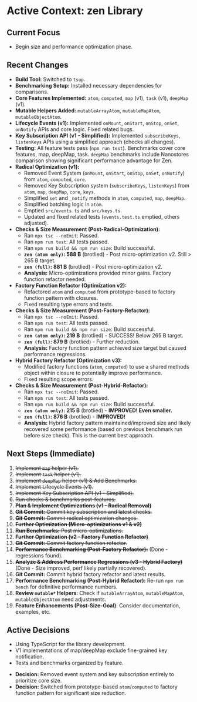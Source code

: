 # Active Context: zen Library

## Current Focus
- Begin size and performance optimization phase.

## Recent Changes
- **Build Tool:** Switched to `tsup`.
- **Benchmarking Setup:** Installed necessary dependencies for comparisons.
- **Core Features Implemented:** `atom`, `computed`, `map` (v1), `task` (v1), `deepMap` (v1).
- **Mutable Helpers Added:** `mutableArrayAtom`, `mutableMapAtom`, `mutableObjectAtom`.
- **Lifecycle Events (v1):** Implemented `onMount`, `onStart`, `onStop`, `onSet`, `onNotify` APIs and core logic. Fixed related bugs.
- **Key Subscription API (v1 - Simplified):** Implemented `subscribeKeys`, `listenKeys` APIs using a simplified approach (checks all changes).
- **Testing:** All feature tests pass (`npm run test`). Benchmarks cover core features, map, deepMap, task. `deepMap` benchmarks include Nanostores comparison showing significant performance advantage for Zen.
- **Radical Optimization (v1):**
    - Removed Event System (`onMount`, `onStart`, `onStop`, `onSet`, `onNotify`) from `atom`, `computed`, `core`.
    - Removed Key Subscription system (`subscribeKeys`, `listenKeys`) from `atom`, `map`, `deepMap`, `core`, `keys`.
    - Simplified `set` and `_notify` methods in `atom`, `computed`, `map`, `deepMap`.
    - Simplified batching logic in `atom`.
    - Emptied `src/events.ts` and `src/keys.ts`.
    - Updated and fixed related tests (`events.test.ts` emptied, others adjusted).
- **Checks & Size Measurement (Post-Radical-Optimization):**
    - Ran `npx tsc --noEmit`: Passed.
    - Ran `npm run test`: All tests passed.
    - Ran `npm run build && npm run size`: Build successful.
    - **`zen (atom only)`: 588 B** (brotlied) - Post micro-optimization v2. Still > 265 B target.
    - **`zen (full)`: 881 B** (brotlied) - Post micro-optimization v2.
    - **Analysis:** Micro-optimizations provided minor gains. Factory function refactor needed.
- **Factory Function Refactor (Optimization v2):**
    - Refactored `atom` and `computed` from prototype-based to factory function pattern with closures.
    - Fixed resulting type errors and tests.
- **Checks & Size Measurement (Post-Factory-Refactor):**
    - Ran `npx tsc --noEmit`: Passed.
    - Ran `npm run test`: All tests passed.
    - Ran `npm run build && npm run size`: Build successful.
    - **`zen (atom only)`: 219 B** (brotlied) - SUCCESS! Below 265 B target.
    - **`zen (full)`: 879 B** (brotlied) - Further reduction.
    - **Analysis:** Factory function pattern achieved size target but caused performance regressions.
- **Hybrid Factory Refactor (Optimization v3):**
    - Modified factory functions (`atom`, `computed`) to use a shared methods object within closure to potentially improve performance.
    - Fixed resulting scope errors.
- **Checks & Size Measurement (Post-Hybrid-Refactor):**
    - Ran `npx tsc --noEmit`: Passed.
    - Ran `npm run test`: All tests passed.
    - Ran `npm run build && npm run size`: Build successful.
    - **`zen (atom only)`: 215 B** (brotlied) - **IMPROVED! Even smaller.**
    - **`zen (full)`: 876 B** (brotlied) - **IMPROVED!**
    - **Analysis:** Hybrid factory pattern maintained/improved size and likely recovered some performance (based on previous benchmark run before size check). This is the current best approach.

## Next Steps (Immediate)
1.  ~~Implement `map` helper (v1).~~
2.  ~~Implement `task` helper (v1).~~
3.  ~~Implement `deepMap` helper (v1) & Add Benchmarks.~~
4.  ~~Implement Lifecycle Events (v1).~~
5.  ~~Implement Key Subscription API (v1 - Simplified).~~
6.  ~~Run checks & benchmarks post-features.~~
7.  ~~**Plan & Implement Optimizations (v1 - Radical Removal)**~~
8.  ~~**Git Commit:** Commit key subscription and latest checks.~~
9.  ~~**Git Commit:** Commit radical optimization changes.~~
10. ~~**Further Optimization (Micro-optimizations v1 & v2)**~~
11. ~~**Run Benchmarks:** Post micro-optimizations.~~
12. ~~**Further Optimization (v2 - Factory Function Refactor)**~~
13. ~~**Git Commit:** Commit factory function refactor.~~
14. ~~**Performance Benchmarking (Post-Factory Refactor):**~~ (Done - regressions found).
15. ~~**Analyze & Address Performance Regressions (v3 - Hybrid Factory)**~~ (Done - Size improved, perf likely partially recovered).
16. **Git Commit:** Commit hybrid factory refactor and latest results.
17. **Performance Benchmarking (Post-Hybrid Refactor):** Re-run `npm run bench` for definitive performance numbers.
18. **Review `mutable*` Helpers**: Check if `mutableArrayAtom`, `mutableMapAtom`, `mutableObjectAtom` need adjustments.
19. **Feature Enhancements (Post-Size-Goal)**: Consider documentation, examples, etc.

## Active Decisions
- Using TypeScript for the library development.
- V1 implementations of map/deepMap exclude fine-grained key notification.
- Tests and benchmarks organized by feature.
+ **Decision:** Removed event system and key subscription entirely to prioritize core size.
+ **Decision:** Switched from prototype-based `atom`/`computed` to factory function pattern for significant size reduction.
